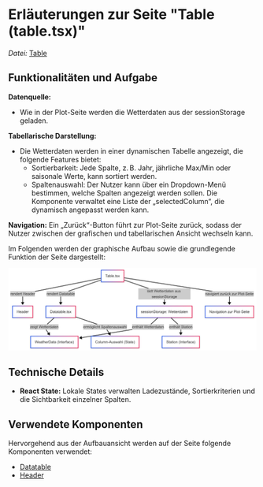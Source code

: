 # Erläuterungen zur Seite "Table (table.tsx)"
*Datei:* [Table](../src/pages/Table.tsx)  <br>

## Funktionalitäten und Aufgabe
**Datenquelle:**
- Wie in der Plot-Seite werden die Wetterdaten aus der sessionStorage geladen.

**Tabellarische Darstellung:**
- Die Wetterdaten werden in einer dynamischen Tabelle angezeigt, die folgende Features bietet:
    - Sortierbarkeit: Jede Spalte, z. B. Jahr, jährliche Max/Min oder saisonale Werte, kann sortiert werden.
    - Spaltenauswahl: Der Nutzer kann über ein Dropdown-Menü bestimmen, welche Spalten angezeigt werden sollen. Die Komponente verwaltet eine Liste der „selectedColumn“, die dynamisch angepasst werden kann.

**Navigation:** Ein „Zurück“-Button führt zur Plot-Seite zurück, sodass der Nutzer zwischen der grafischen und tabellarischen Ansicht wechseln kann.

Im Folgenden werden der graphische Aufbau sowie die grundlegende Funktion der Seite dargestellt:


![Overview](../doc/img/Table_Page.png)

## Technische Details
- **React State:** Lokale States verwalten Ladezustände, Sortierkriterien und die Sichtbarkeit einzelner Spalten.

## Verwendete Komponenten
Hervorgehend aus der Aufbauansicht werden auf der Seite folgende Komponenten verwendet:
- [Datatable](../src/components/Datatable.tsx)
- [Header](../src/layouts/Header.tsx)


